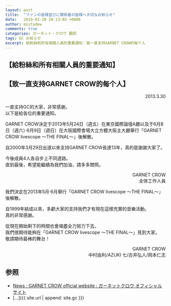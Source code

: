 ```yaml
---
layout: post
title:  "ファンの皆様並びに関係者の皆様へ大切なお知らせ"
date:   2019-03-30 20:13:03 +0800
author: mistydew
comments: true
categories: ガーネット・クロウ 翻訳
tags: GC お知らせ
excerpt: 給粉絲和所有相關人員的重要通知：致一直支持GARNET CROW的每个人
---
```

## 【給粉絲和所有相關人員的重要通知】

## 【致一直支持GARNET CROW的每个人】

<p align="right">2013.3.30</p>
一直支持GC的大家，非常感謝。<br>
以下是給各位的重要通知。

GARNET CROW決定于2013年5月24日（週五）在東京國際論壇A廳以及于6月8日（週六）·6月9日（週日）在大阪國際會場大立方體大阪主大廳舉行「GARNET CROW livescope 〜THE FINAL〜」後解散。

自2000年3月29日出道以來支持GARNET CROW長達13年，真的是謝謝大家了。

今後成員4人各自步上不同道路。<br>
直到最後，希望能繼續為我們加油，請多多關照。

<p align="right">
GARNET CROW<br>
全体工作人員
</p>

我們決定在2013年5月·6月舉行「GARNET CROW livescope 〜THE FINAL〜」後解散。

自1999年結成以來，多虧大家的支持我們才有現在這樣充實的音樂活動。<br>
真的非常感謝。

從現在開始剩下的時間也會竭盡全力努力下去。<br>
我們很期待能夠在「GARNET CROW livescope 〜THE FINAL〜」見到大家。<br>
敬請期待最棒的舞台！

<p align="right">GARNET CROW<br>中村由利/AZUKI 七/古井弘人/岡本仁志</p>

## 参照
* [News : GARNET CROW official website : ガーネットクロウ オフィシャルサイト](http://www.garnetcrow.com/message/index.html)
* [...]({{ site.url | append: site.gc }})
